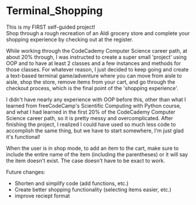 # Terminal_Shopping

This is my FIRST self-guided project!  
Shop through a rough recreation of an Aldi grocery store and complete your shopping experience by checking out at the register.

While working through the CodeCademy Computer Science career path, at about 20% through, I was instructed to create a super small 'project' using OOP and to have at least 2 classes and a few instances and methods for those classes.  For whatever reason, I just decided to keep going and create a text-based terminal game/adventure where you can move from aisle to aisle, shop the store, remove items from your cart, and go through the checkout process, which is the final point of the 'shopping experience'.  

I didn't have nearly any experience with OOP before this, other than what I learned from freeCodeCamp's Scientific Computing with Python course, and what I had learned in the first 20% of the CodeCademy Computer Science career path, so it is pretty messy and overcomplicated.  After finishing the project, I realized I could have used so much less code to accomplish the same thing, but we have to start somewhere, I'm just glad it's functional!  

When the user is in shop mode, to add an item to the cart, make sure to include the entire name of the item (including the parentheses) or it will say the item doesn't exist.  The case doesn't have to be exact to work.  

Future changes:
- Shorten and simplify code (add functions, etc.)
- Create better shopping functionality (selecting items easier, etc.)
- improve reciept format
